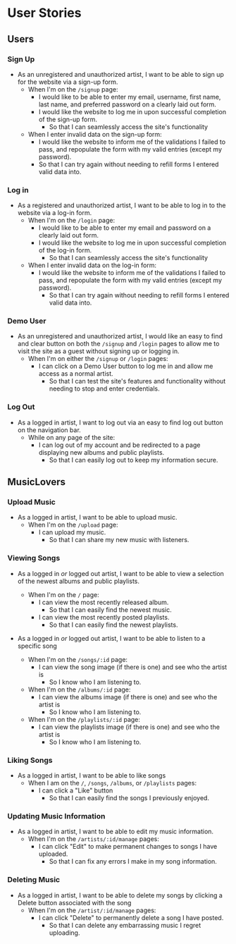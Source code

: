 # User Stories

## Users

### Sign Up

* As an unregistered and unauthorized artist, I want to be able to sign up for the website via a sign-up form.
  * When I'm on the `/signup` page:
    * I would like to be able to enter my email, username, first name, last name, and preferred password on a clearly laid out form.
    * I would like the website to log me in upon successful completion of the sign-up form.
      * So that I can seamlessly access the site's functionality
  * When I enter invalid data on the sign-up form:
    * I would like the website to inform me of the validations I failed to pass, and repopulate the form with my valid entries (except my password).
    * So that I can try again without needing to refill forms I entered valid data into.

### Log in

* As a registered and unauthorized artist, I want to be able to log in to the website via a log-in form.
  * When I'm on the `/login` page:
    * I would like to be able to enter my email and password on a clearly laid out form.
    * I would like the website to log me in upon successful completion of the log-in form.
      * So that I can seamlessly access the site's functionality
  * When I enter invalid data on the log-in form:
    * I would like the website to inform me of the validations I failed to pass, and repopulate the form with my valid entries (except my password).
      * So that I can try again without needing to refill forms I entered valid data into.

### Demo User

* As an unregistered and unauthorized artist, I would like an easy to find and clear button on both the `/signup` and `/login` pages to allow me to visit the site as a guest without signing up or logging in.
  * When I'm on either the `/signup` or `/login` pages:
    * I can click on a Demo User button to log me in and allow me access as a normal artist.
      * So that I can test the site's features and functionality without needing to stop and enter credentials.

### Log Out

* As a logged in artist, I want to log out via an easy to find log out button on the navigation bar.
  * While on any page of the site:
    * I can log out of my account and be redirected to a page displaying new albums and public playlists.
      * So that I can easily log out to keep my information secure.

## MusicLovers

### Upload Music

* As a logged in artist, I want to be able to upload music.
  * When I'm on the `/upload` page:
    * I can upload my music.
      * So that I can share my new music with listeners.

### Viewing Songs

* As a logged in _or_ logged out artist, I want to be able to view a selection of the newest albums and public playlists.
  * When I'm on the `/` page:
    * I can view the most recently released album.
      * So that I can easily find the newest music.
    * I can view the most recently posted playlists.
      * So that I can easily find the newest playlists.

* As a logged in _or_ logged out artist, I want to be able to listen to a specific song
  * When I'm on the `/songs/:id` page:
    * I can view the song image (if there is one) and see who the artist is
      * So I know who I am listening to.
  * When I'm on the `/albums/:id` page:
    * I can view the albums image (if there is one) and see who the artist is
      * So I know who I am listening to.
  * When I'm on the `/playlists/:id` page:
    * I can view the playlists image (if there is one) and see who the artist is
      * So I know who I am listening to.

### Liking Songs
* As a logged in artist, I want to be able to like songs
  * When I am on the `/`, `/songs`, `/albums`, or `/playlists` pages:
    * I can click a "Like" button
      * So that I can easily find the songs I previously enjoyed.

### Updating Music Information

* As a logged in artist, I want to be able to edit my music information.
  * When I'm on the `/artists/:id/manage` pages:
    * I can click "Edit" to make permanent changes to songs I have uploaded.
      * So that I can fix any errors I make in my song information.

### Deleting Music

* As a logged in artist, I want to be able to delete my songs by clicking a Delete button associated with the song
  * When I'm on the `/artist/:id/manage` pages:
    * I can click "Delete" to permanently delete a song I have posted.
      * So that I can delete any embarrassing music I regret uploading.
